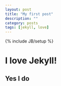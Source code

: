 ```yaml
---
layout: post
title: "My first post"
description: ""
category: posts
tags: [jekyll, love]
---
```

{% include JB/setup %}
# I love Jekyll!
## Yes I do